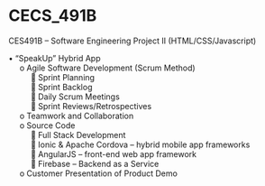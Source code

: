 # CECS_491B
CES491B – Software Engineering Project II (HTML/CSS/Javascript)

•	“SpeakUp” Hybrid App <br/>
&nbsp;&nbsp;&nbsp;&nbsp;&nbsp;o	Agile Software Development (Scrum Method) <br/>
&nbsp;&nbsp;&nbsp;&nbsp;&nbsp;&nbsp;&nbsp;&nbsp;&nbsp;&nbsp;	Sprint Planning <br/>
&nbsp;&nbsp;&nbsp;&nbsp;&nbsp;&nbsp;&nbsp;&nbsp;&nbsp;&nbsp;	Sprint Backlog <br/>
&nbsp;&nbsp;&nbsp;&nbsp;&nbsp;&nbsp;&nbsp;&nbsp;&nbsp;&nbsp;	Daily Scrum Meetings <br/>
&nbsp;&nbsp;&nbsp;&nbsp;&nbsp;&nbsp;&nbsp;&nbsp;&nbsp;&nbsp;	Sprint Reviews/Retrospectives <br/>
&nbsp;&nbsp;&nbsp;&nbsp;&nbsp;o	Teamwork and Collaboration <br/>
&nbsp;&nbsp;&nbsp;&nbsp;&nbsp;o	Source Code <br/>
&nbsp;&nbsp;&nbsp;&nbsp;&nbsp;&nbsp;&nbsp;&nbsp;&nbsp;&nbsp;	Full Stack Development <br/>
&nbsp;&nbsp;&nbsp;&nbsp;&nbsp;&nbsp;&nbsp;&nbsp;&nbsp;&nbsp;	Ionic & Apache Cordova – hybrid mobile app frameworks <br/>
&nbsp;&nbsp;&nbsp;&nbsp;&nbsp;&nbsp;&nbsp;&nbsp;&nbsp;&nbsp;	AngularJS – front-end web app framework <br/>
&nbsp;&nbsp;&nbsp;&nbsp;&nbsp;&nbsp;&nbsp;&nbsp;&nbsp;&nbsp;	Firebase – Backend as a Service <br/>
&nbsp;&nbsp;&nbsp;&nbsp;&nbsp;o	Customer Presentation of Product Demo <br/>
